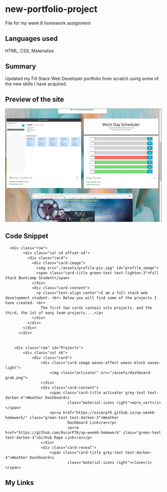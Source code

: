 # new-portfolio-project
File for my week 8 homework assignment
## Languages used
HTML, CSS, Materialize
## Summary
Updated my Fill Stack Web Developer portfolio from scratch using some of the new skills I have acquired.
## Preview of the site
![image](./assets/new-portfolio-grab.png)
## Code Snippet
```
  <div class="row">
        <div class="col s4 offset-s4">
          <div class="card">
            <div class="card-image">
              <img src="./assets/profile-pic.jpg" id="profile_image">
              <span class="card-title green-text text-lighten-3">Full Stack Bootcamp Student</span>
            </div>
            <div class="card-content">
              <p class="text-align center">I am a full stack web development student. <br> Below you will find some of the projects I have created. <br> 
                The first two cards contain solo projects, and the third, the 1st of many team projects....</p>
            </div>
          </div>
        </div>
      </div>

    
    <div class="row" id="Projects">
        <div class="col s6">
            <div class="card">
                <div class="card-image waves-effect waves-block waves-light">
                    <img class="activator" src="/assets/dashboard-grab.png">
                </div>
                <div class="card-content">
                    <span class="card-title activator grey-text text-darken-4">Weather Dashboard<i
                            class="material-icons right">more_vert</i></span>
                    <p><a href="https://oscarp76.github.io/op-week6-homework/" class="green-text text-darken-3">Weather
                            Dashboard Link</a></p>
                            <p><a href="https://github.com/OscarP76/op-week6-homework" class="green-text text-darken-3">Github Repo Link</a></p>       
                </div>
                <div class="card-reveal">
                    <span class="card-title grey-text text-darken-4">Weather Dashboard<i
                            class="material-icons right">close</i></span>

```

## My Links
[]()
[]()
